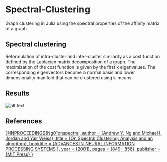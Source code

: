 # Spectral-Clustering
Graph clustering in Julia using the spectral properties of the affinity matrix of a graph.

## Spectral clustering
Reformulation of intra-cluster and inter-cluster similarity as a cost function defined by the Laplacian matrix decomposition of a graph.
The maximization of the cost function is given by the first k eigenvalues. The corresponding eigenvectors become a normal basis and lower
dimensionality manifold that can be clustered using k-means.

## Results

![alt text](https://github.com/mrquant/Spectral-Clustering/blob/master/example-k2.png "k = 2")

## References

[@INPROCEEDINGS{Ng01onspectral,
    author = {Andrew Y. Ng and Michael I. Jordan and Yair Weiss},
    title = {On Spectral Clustering: Analysis and an algorithm},
    booktitle = {ADVANCES IN NEURAL INFORMATION PROCESSING SYSTEMS },
    year = {2001},
    pages = {849--856},
    publisher = {MIT Press}
}](http://ai.stanford.edu/~ang/papers/nips01-spectral.pdf)
